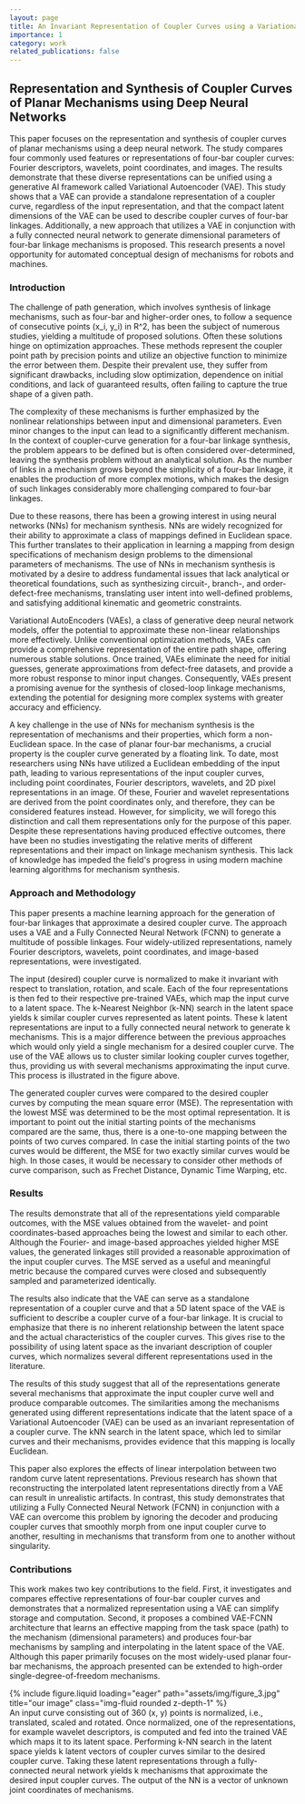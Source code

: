 ```yaml
---
layout: page
title: An Invariant Representation of Coupler Curves using a Variational AutoEncoder - Application to Path Synthesis of Four-Bar Mechanisms
importance: 1
category: work
related_publications: false
---
```


## Representation and Synthesis of Coupler Curves of Planar Mechanisms using Deep Neural Networks

This paper focuses on the representation and synthesis of coupler curves of planar mechanisms using a deep neural network. The study compares four commonly used features or representations of four-bar coupler curves: Fourier descriptors, wavelets, point coordinates, and images. The results demonstrate that these diverse representations can be unified using a generative AI framework called Variational Autoencoder (VAE). This study shows that a VAE can provide a standalone representation of a coupler curve, regardless of the input representation, and that the compact latent dimensions of the VAE can be used to describe coupler curves of four-bar linkages. Additionally, a new approach that utilizes a VAE in conjunction with a fully connected neural network to generate dimensional parameters of four-bar linkage mechanisms is proposed. This research presents a novel opportunity for automated conceptual design of mechanisms for robots and machines.

### Introduction

The challenge of path generation, which involves synthesis of linkage mechanisms, such as four-bar and higher-order ones, to follow a sequence of consecutive points (x_i, y_i) in R^2, has been the subject of numerous studies, yielding a multitude of proposed solutions. Often these solutions hinge on optimization approaches. These methods represent the coupler point path by precision points and utilize an objective function to minimize the error between them. Despite their prevalent use, they suffer from significant drawbacks, including slow optimization, dependence on initial conditions, and lack of guaranteed results, often failing to capture the true shape of a given path.

The complexity of these mechanisms is further emphasized by the nonlinear relationships between input and dimensional parameters. Even minor changes to the input can lead to a significantly different mechanism. In the context of coupler-curve generation for a four-bar linkage synthesis, the problem appears to be defined but is often considered over-determined, leaving the synthesis problem without an analytical solution. As the number of links in a mechanism grows beyond the simplicity of a four-bar linkage, it enables the production of more complex motions, which makes the design of such linkages considerably more challenging compared to four-bar linkages.

Due to these reasons, there has been a growing interest in using neural networks (NNs) for mechanism synthesis. NNs are widely recognized for their ability to approximate a class of mappings defined in Euclidean space. This further translates to their application in learning a mapping from design specifications of mechanism design problems to the dimensional parameters of mechanisms. The use of NNs in mechanism synthesis is motivated by a desire to address fundamental issues that lack analytical or theoretical foundations, such as synthesizing circuit-, branch-, and order-defect-free mechanisms, translating user intent into well-defined problems, and satisfying additional kinematic and geometric constraints.

Variational AutoEncoders (VAEs), a class of generative deep neural network models, offer the potential to approximate these non-linear relationships more effectively. Unlike conventional optimization methods, VAEs can provide a comprehensive representation of the entire path shape, offering numerous stable solutions. Once trained, VAEs eliminate the need for initial guesses, generate approximations from defect-free datasets, and provide a more robust response to minor input changes. Consequently, VAEs present a promising avenue for the synthesis of closed-loop linkage mechanisms, extending the potential for designing more complex systems with greater accuracy and efficiency.

A key challenge in the use of NNs for mechanism synthesis is the representation of mechanisms and their properties, which form a non-Euclidean space. In the case of planar four-bar mechanisms, a crucial property is the coupler curve generated by a floating link. To date, most researchers using NNs have utilized a Euclidean embedding of the input path, leading to various representations of the input coupler curves, including point coordinates, Fourier descriptors, wavelets, and 2D pixel representations in an image. Of these, Fourier and wavelet representations are derived from the point coordinates only, and therefore, they can be considered features instead. However, for simplicity, we will forego this distinction and call them representations only for the purpose of this paper. Despite these representations having produced effective outcomes, there have been no studies investigating the relative merits of different representations and their impact on linkage mechanism synthesis. This lack of knowledge has impeded the field's progress in using modern machine learning algorithms for mechanism synthesis.

### Approach and Methodology

This paper presents a machine learning approach for the generation of four-bar linkages that approximate a desired coupler curve. The approach uses a VAE and a Fully Connected Neural Network (FCNN) to generate a multitude of possible linkages. Four widely-utilized representations, namely Fourier descriptors, wavelets, point coordinates, and image-based representations, were investigated.

The input (desired) coupler curve is normalized to make it invariant with respect to translation, rotation, and scale. Each of the four representations is then fed to their respective pre-trained VAEs, which map the input curve to a latent space. The k-Nearest Neighbor (k-NN) search in the latent space yields k similar coupler curves represented as latent points. These k latent representations are input to a fully connected neural network to generate k mechanisms. This is a major difference between the previous approaches which would only yield a single mechanism for a desired coupler curve. The use of the VAE allows us to cluster similar looking coupler curves together, thus, providing us with several mechanisms approximating the input curve. This process is illustrated in the figure above.

The generated coupler curves were compared to the desired coupler curves by computing the mean square error (MSE). The representation with the lowest MSE was determined to be the most optimal representation. It is important to point out the initial starting points of the mechanisms compared are the same, thus, there is a one-to-one mapping between the points of two curves compared. In case the initial starting points of the two curves would be different, the MSE for two exactly similar curves would be high. In those cases, it would be necessary to consider other methods of curve comparison, such as Frechet Distance, Dynamic Time Warping, etc.

### Results

The results demonstrate that all of the representations yield comparable outcomes, with the MSE values obtained from the wavelet- and point coordinates-based approaches being the lowest and similar to each other. Although the Fourier- and image-based approaches yielded higher MSE values, the generated linkages still provided a reasonable approximation of the input coupler curves. The MSE served as a useful and meaningful metric because the compared curves were closed and subsequently sampled and parameterized identically.

The results also indicate that the VAE can serve as a standalone representation of a coupler curve and that a 5D latent space of the VAE is sufficient to describe a coupler curve of a four-bar linkage. It is crucial to emphasize that there is no inherent relationship between the latent space and the actual characteristics of the coupler curves. This gives rise to the possibility of using latent space as the invariant description of coupler curves, which normalizes several different representations used in the literature.

The results of this study suggest that all of the representations generate several mechanisms that approximate the input coupler curve well and produce comparable outcomes. The similarities among the mechanisms generated using different representations indicate that the latent space of a Variational Autoencoder (VAE) can be used as an invariant representation of a coupler curve. The kNN search in the latent space, which led to similar curves and their mechanisms, provides evidence that this mapping is locally Euclidean.

This paper also explores the effects of linear interpolation between two random curve latent representations. Previous research has shown that reconstructing the interpolated latent representations directly from a VAE can result in unrealistic artifacts. In contrast, this study demonstrates that utilizing a Fully Connected Neural Network (FCNN) in conjunction with a VAE can overcome this problem by ignoring the decoder and producing coupler curves that smoothly morph from one input coupler curve to another, resulting in mechanisms that transform from one to another without singularity.

### Contributions

This work makes two key contributions to the field. First, it investigates and compares effective representations of four-bar coupler curves and demonstrates that a normalized representation using a VAE can simplify storage and computation. Second, it proposes a combined VAE-FCNN architecture that learns an effective mapping from the task space (path) to the mechanism (dimensional parameters) and produces four-bar mechanisms by sampling and interpolating in the latent space of the VAE. Although this paper primarily focuses on the most widely-used planar four-bar mechanisms, the approach presented can be extended to high-order single-degree-of-freedom mechanisms.

<div class="row">
    <div class="col-sm mt-3 mt-md-0">
        {% include figure.liquid loading="eager" path="assets/img/figure_3.jpg" title="our image" class="img-fluid rounded z-depth-1" %}
    </div>
</div>
<div class="caption">
    An input curve consisting out of 360 (x, y) points is normalized, i.e., translated, scaled and rotated. Once normalized, one of the representations, for example wavelet descriptors, is computed and fed into the trained VAE which maps it to its latent space. Performing k-NN search in the latent space yields k latent vectors of coupler curves similar to the desired coupler curve. Taking these latent representations through a fully-connected  neural network yields k mechanisms that approximate the desired input coupler curves. The output of the NN is a vector of unknown joint coordinates of mechanisms.
</div>

